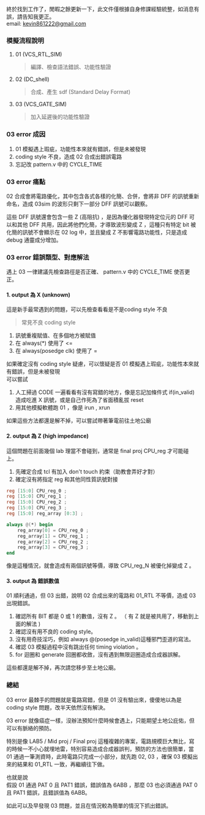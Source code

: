 終於找到工作了，閒暇之餘更新一下，此文件僅根據自身修課經驗統整，如消息有誤，請告知我更正。\
email: kevin861222@gmail.com

### 模擬流程說明
1. 01 (VCS_RTL_SIM)
   > 編譯、檢查語法錯誤、功能性驗證
2. 02 (DC_shell)
   > 合成、產生 sdf (Standard Delay Format)
3. 03 (VCS_GATE_SIM)
   > 加入延遲後的功能性驗證

### 03 error 成因
1. 01 模擬遇上瑕疵，功能性本來就有錯誤，但是未被發現
2. coding style 不良，造成 02 合成出錯誤電路
3. 忘記改 pattern.v 中的 CYCLE_TIME

### 03 error 痛點
02 合成會將電路優化，其中包含各式各樣的化簡、合併，會將非 DFF 的訊號重新命名，造成 03sim 的波形只剩下一部分 DFF 訊號可以觀察。

這些 DFF 訊號還會包含一些 Z (高阻抗) ，是因為優化器發現特定位元的 DFF 可以和其他 DFF 共用，因此將他們化簡，才導致波形變成 Z ，這種只有特定 bit 被化簡的訊號不會顯示在 02 log 中，並且變成 Z 不影響電路功能性，只是造成 debug 通靈成分增加。

### 03 error 錯誤類型、對應解法

遇上 03 一律建議先檢查路徑是否正確、 pattern.v 中的 CYCLE_TIME 使否更正。

#### 1. output 為 X (unknown)
這是新手最常遇到的問題，可以先檢查看看是不是coding style 不良

>常見不良 coding style 
1. 訊號重複賦值、在多個地方被賦值
2. 在 always(*) 使用了 <=
3. 在 always(posedge clk) 使用了 = 

如果確定沒有 coding style 疑慮，可以懷疑是否 01 模擬遇上瑕疵，功能性本來就有錯誤，但是未被發現\
可以嘗試
1. 人工掃過 CODE 一遍看看有沒有寫錯的地方，像是忘記加條件式 if(in_valid) 造成吃進 X 訊號，或是自己作死為了省面積亂拔 reset
2. 用其他模擬軟體跑 01 ，像是 irun , xrun

如果這些方法都還是解不掉，可以嘗試帶著筆電前往土地公廟


#### 2. output 為 Z (high impedance)
這個問題在前面幾個 lab 理當不會碰到，通常是 final proj CPU_reg 才可能碰上。

1. 先確定合成 tcl 有加入 don't touch 約束（助教會弄好才對） 
2. 確定沒有將指定 reg 和其他同性質訊號對接
```verilog
reg [15:0] CPU_reg_0 ;
reg [15:0] CPU_reg_1 ;
reg [15:0] CPU_reg_2 ;
reg [15:0] CPU_reg_3 ;
reg [15:0] reg_array [0:3] ;

always @(*) begin
    reg_array[0] = CPU_reg_0 ;
    reg_array[1] = CPU_reg_1 ;
    reg_array[2] = CPU_reg_2 ;
    reg_array[3] = CPU_reg_3 ;
end
```

像是這種情況，就會造成有兩個訊號等價，導致 CPU_reg_N 被優化掉變成 Z 。


#### 3. output 為 錯誤數值
01 順利通過，但 03 出錯，說明 02 合成出來的電路和 01_RTL 不等價，造成 03 出現錯誤。
1. 確認所有 BIT 都是 0 或 1 的數值，沒有 Z 。 （ 有 Z 就是被共用了，移動到上面的解法 )
2. 確認沒有用不良的 coding style。
3. 沒有用奇技淫巧，例如 always @(posedge in_valid)這種邪門歪道的寫法。
4. 確認 03 模擬過程中沒有跳出任何 timing violation 。
5. for 迴圈和 generate 回圈都收斂，沒有遇到無限迴圈造成合成器誤解。

這些都還是解不掉，再次請您移步至土地公廟。


### 總結
03 error 最棘手的問題就是電路寫錯，但是 01 沒有驗出來，傻傻地以為是 coding style 問題，改半天依然沒有解決。

03 error 就像癌症一樣，沒辦法預知什麼時候會遇上，只能期望土地公庇佑，但可以有脈絡的預防。

特別是像 LAB5 / Mid proj / Final proj 這種複雜的專案，電路規模巨大無比，寫的時候一不小心就埋地雷，特別容易造成合成器誤判，預防的方法也很簡單，當 01 通過一筆測資時，此時電路只完成一小部分，就先跑 02, 03 ，確保 03 模擬出來的結果和 01_RTL 一致，再繼續往下做。

也就是說\
假設 01 通過 PAT 0 且 PAT1 錯誤，錯誤值為 6ABB ，那麼 03 也必須通過 PAT 0 且 PAT1 錯誤，且錯誤值為 6ABB。

如此可以及早發現 03 問題，並且在情況較為簡單的情況下抓出錯誤。
